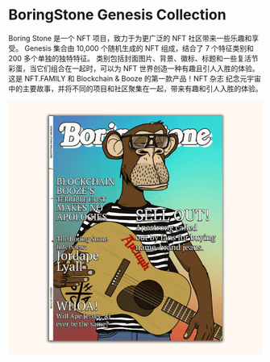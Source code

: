 # BoringStone Genesis Collection

Boring Stone 是一个 NFT 项目，致力于为更广泛的 NFT 社区带来一些乐趣和享受。 Genesis 集合由 10,000 个随机生成的 NFT 组成，结合了 7 个特征类别和 200 多个单独的独特特征。 类别包括封面图片、背景、徽标、标题和一些复活节彩蛋，当它们组合在一起时，可以为 NFT 世界创造一种有趣且引人入胜的体验。这是 NFT.FAMILY 和 Blockchain & Booze 的第一款产品！NFT 杂志
纪念元宇宙中的主要故事，并将不同的项目和社区聚集在一起，带来有趣和引人入胜的体验。

![NFT](微信截图_20220902115202.png)


